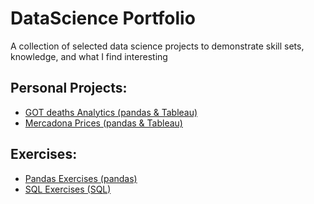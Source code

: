 # DataScience Portfolio
A collection of selected data science projects to demonstrate skill sets, knowledge, and what I find interesting

## Personal Projects:
- [GOT deaths Analytics (pandas & Tableau)](https://github.com/asanchezpadron94/DataScience_Portfolio/tree/main/J%C3%BApiter%20Notebooks/Small%20Practices/GOT%20Deaths%20Analytics)
- [Mercadona Prices (pandas & Tableau)](https://github.com/asanchezpadron94/DataScience_Portfolio/tree/main/J%C3%BApiter%20Notebooks/Small%20Practices/Mercadona%20Prices)

## Exercises:
- [Pandas Exercises (pandas)](https://github.com/asanchezpadron94/DataScience_Portfolio/tree/main/J%C3%BApiter%20Notebooks/Exercises/pandas_exercises)
- [SQL Exercises (SQL)](https://github.com/asanchezpadron94/DataScience_Portfolio/tree/main/SQL/SQL_exercises)
